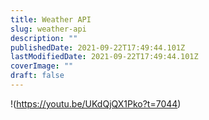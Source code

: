 ```yaml
---
title: Weather API
slug: weather-api
description: ""
publishedDate: 2021-09-22T17:49:44.101Z
lastModifiedDate: 2021-09-22T17:49:44.101Z
coverImage: ""
draft: false
---
```


!(https://youtu.be/UKdQjQX1Pko?t=7044)
